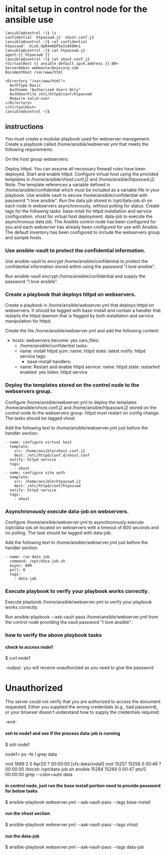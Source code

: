 # inital setup in control node for the ansible use

```
[ansible@control ~]$ ls
confidential  htpasswd.j2  vhost.conf.j2
[ansible@control ~]$ cat confidential 
htpasswd: .Kizb.dpR44mEP5eIv6X90n1
[ansible@control ~]$ cat htpasswd.j2 
agent:{{ htpasswd }}
[ansible@control ~]$ cat vhost.conf.j2 
<VirtualHost {{ ansible_default_ipv4.address }}:80>
ServerAdmin webmaster@xyzcorp.com
DocumentRoot /var/www/html

<Directory "/var/www/html"> 
  AuthType Basic
  Authname "Authorized Users Only"
  AuthUserFile /etc/httpd/conf/htpasswd
  Require valid-user
</Directory>
</VirtualHost>
[ansible@control ~]$ 
```

## instructions

You must create a modular playbook used for webserver management. Create a playbook called /home/ansible/webserver.yml that meets the following requirements:

On the host group webservers:

Deploy httpd.
You can assume all necessary firewall rules have been deployed.
Start and enable httpd.
Configure virtual host using the provided templates in /home/ansible/vhost.conf.j2 and /home/ansible/htpasswd.j2.
Note: The template references a variable defined in /home/ansible/confidential which must be included as a variable file in your playbook.
Use ansible vault to secure /home/ansible/confidential with password "I love ansible".
Run the data job stored in /opt/data-job.sh on each node in webservers asynchronously, without polling for status.
Create tags for the following tasks:
base-intall for httpd installation and service configuration.
vhost for virtual host deployment.
data-job to execute the asynchronous data job.
The Ansible control node has been configured for you and each webserver has already been configured for use with Ansible. The default inventory has been configured to include the webservers group and sample hosts.

### Use ansible-vault to protect the confidential information.

Use ansible-vault to encrypt /home/ansible/confidential to protect the confidential information stored within using the password "I love ansible".

Run ansible-vault encrypt /home/ansible/confidential and supply the password "I love ansible".

### Create a playbook that deploys httpd on webservers.
Create a playbook in /home/ansible/webserver.yml that deploys httpd on webservers. It should be tagged with base-install and contain a handler that restarts the httpd daemon that is flagged by both installation and service manipulation for httpd.

Create the file /home/ansible/webserver.yml and add the following content:

- hosts: webservers
  become: yes
  vars_files:
    - /home/ansible/confidential
  tasks:
    - name: install httpd
      yum:
        name: httpd
        state: latest
      notify: httpd service
      tags:
        - base-install
  handlers:
    - name: Restart and enable httpd
      service:
        name: httpd
        state: restarted
        enabled: yes
      listen: httpd service


### Deploy the templates stored on the control node to the webservers group.
Configure /home/ansible/webserver.yml to deploy the templates /home/ansible/vhost.conf.j2 and /home/ansible/htpasswd.j2 stored on the control node to the webservers group. httpd must restart on config change. The tasks should be tagged vhost.

Add the following text to /home/ansible/webserver.yml just before the handler section:

    - name: configure virtual host
      template:
        src: /home/ansible/vhost.conf.j2
        dest: /etc/httpd/conf.d/vhost.conf
      notify: httpd service
      tags:
        - vhost
    - name: configure site auth
      template:
        src: /home/ansible/htpasswd.j2
        dest: /etc/httpd/conf/htpasswd
      notify: httpd service
      tags:
        - vhost

### Asynchronously execute data-job on webservers.
Configure /home/ansible/webserver.yml to asynchronously execute /opt/data-job.sh located on webservers with a timeout of 600 seconds and no polling. The task should be tagged with data-job.

Add the following text to /home/ansible/webserver.yml just before the handler section:

    - name: run data job
      command: /opt/data-job.sh
      async: 600
      poll: 0
      tags:
        - data-job


### Execute playbook to verify your playbook works correctly.
Execute playbook /home/ansible/webserver.yml to verify your playbook works correctly.

Run ansible-playbook --ask-vault-pass /home/ansible/webserver.yml from the control node providing the vault password "I love ansible".


### how to verify the above playbook tasks

#### check to access node1 

$ curl node1

-output- you will receive unauthorized as you need to give the password
<!DOCTYPE HTML PUBLIC "-//IETF//DTD HTML 2.0//EN">
<html><head>
<title>401 Unauthorized</title>
</head><body>
<h1>Unauthorized</h1>
<p>This server could not verify that you
are authorized to access the document
requested.  Either you supplied the wrong
credentials (e.g., bad password), or your
browser doesn't understand how to supply
the credentials required.</p>
</body></html>
-end-

#### ssh to node1 and see if the process data-job is running

$ ssh node1

node1> ps -fe | grep data

root      1689     2  0 Apr20 ?        00:00:00 [xfs-data/xvda1]
root     15257 15256  0 00:46 ?        00:00:00 /bin/sh /opt/data-job.sh
ansible  15284 15264  0 00:47 pts/0    00:00:00 grep --color=auto data

#### in control node, just run the base install portion need to provide password for below tasks

$ ansible-playbook webserver.yml --ask-vault-pass --tags base-install


#### run the vhost section

$ ansible-playbook webserver.yml --ask-vault-pass --tags vhost

#### run the data-job

$ ansible-playbook webserver.yml --ask-vault-pass --tags data-job


